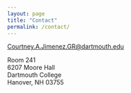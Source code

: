 ```yaml
---
layout: page
title: "Contact"
permalink: /contact/
---
```


Courtney.A.Jimenez.GR@dartmouth.edu

Room 241\
6207 Moore Hall\
Dartmouth College\
Hanover, NH 03755
